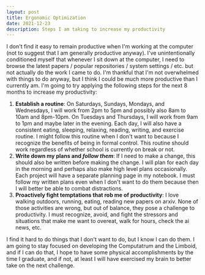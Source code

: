 ```yaml
---
layout: post
title: Ergonomic Optimization
date: 2021-12-23
description: Steps I am taking to increase my productivity
---
```


I don't find it easy to remain productive when I'm working at the computer (not to suggest that I am generally productive anyway). I've unintentionally conditioned myself that whenever I sit down at the computer, I need to browse the latest papers / popular repositories / system settings / etc. but not actually do the work I came to do. I'm thankful that I'm not overwhelmed with things to do anyway, but I think I could be much more productive than I currently am. I'm going to try applying the following steps for the next 8 months to increase my productivity:

1. **Establish a routine**: On Saturdays, Sundays, Mondays, and Wednesdays, I will work from 2pm to 5pm and possibly also 8am to 10am and 8pm-10pm. On Tuesdays and Thursdays, I will work from 9am to 1pm and maybe later in the evening. Each day, I will also have a consistent eating, sleeping, relaxing, reading, writing, and exercise routine. I might follow this routine when I don't want to because I recognize the benefits of being in formal control. This routine should work regardless of whether school is currently on break or not.
2. **Write down my plans and _follow them_**: If I need to make a change, this should also be written before making the change. I will plan for each day in the morning and perhaps also make high level plans occasionally. Each project will have a separate planning page in my notebook. I must follow my written plans even when I don't want to do them because then I will better be able to combat distractions.
3. **Proactively fight temptations that rob me of productivity**: I love walking outdoors, running, eating, reading new papers on arxiv. None of those activities are wrong, but out of balance, they pose a challenge to productivity. I must recognize, avoid, and fight the stressors and situations that make me want to overeat, walk for hours, check the ai news, etc.

I find it hard to do things that I don't want to do, but I know I can do them. I am going to stay focused on developing the Computatrum and the Limboid, and if I can do that, I hope to have some physical accomplishments by the time I graduate, and if not, at least I will have exercised my brain to better take on the next challenge.
